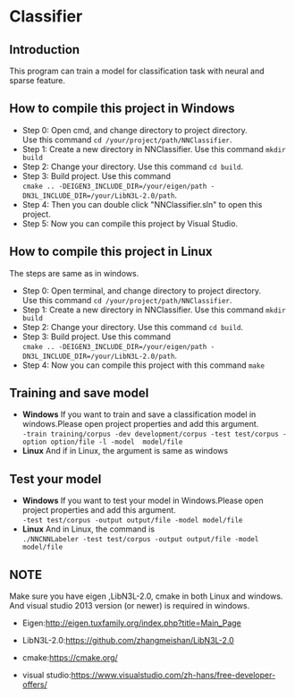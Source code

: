 Classifier
===
Introduction
---
This program can train a model for classification task with neural and sparse feature.</br>

How to compile this project in Windows
---
* Step 0: Open cmd, and change directory to project directory. </br> Use this command `cd /your/project/path/NNClassifier`. </br>
* Step 1: Create a new directory in NNClassifier. Use this command `mkdir build` </br>
* Step 2: Change your directory. Use this command `cd build`. </br>
* Step 3: Build project. Use this command </br> `cmake .. -DEIGEN3_INCLUDE_DIR=/your/eigen/path -DN3L_INCLUDE_DIR=/your/LibN3L-2.0/path`. </br>
* Step 4: Then you can double click "NNClassifier.sln" to open this project. </br>
* Step 5: Now you can compile this project by Visual Studio. </br>

How to compile this project in Linux
---
The steps are same as in windows.</br>
* Step 0: Open terminal, and change directory to project directory. </br> Use this command `cd /your/project/path/NNClassifier`. </br>
* Step 1: Create a new directory in NNClassifier. Use this command `mkdir build` </br>
* Step 2: Change your directory. Use this command `cd build`. </br>
* Step 3: Build project. Use this command </br> `cmake .. -DEIGEN3_INCLUDE_DIR=/your/eigen/path -DN3L_INCLUDE_DIR=/your/LibN3L-2.0/path`. </br>
* Step 4: Now you can compile this project with this command `make` </br>


Training and save model
---
* **Windows**
If you want to train and save a classification model in windows.Please open project properties and add this argument. </br>
`-train training/corpus -dev development/corpus -test test/corpus -option option/file -l -model  model/file` </br>
* **Linux**
And if in Linux, the argument is same as windows </br>

Test your model
---
* **Windows**
If you want to test your model in Windows.Please open project properties and add this argument.</br>
`-test test/corpus -output output/file -model model/file` </br>
* **Linux** 
And in Linux, the command is </br>
`./NNCNNLabeler -test test/corpus -output output/file -model model/file` </br>


NOTE
---
Make sure you have eigen ,LibN3L-2.0, cmake in both Linux and windows.</br>
And visual studio 2013 version (or newer) is required in windows.</br>

* Eigen:http://eigen.tuxfamily.org/index.php?title=Main_Page </br>
* LibN3L-2.0:https://github.com/zhangmeishan/LibN3L-2.0 </br>
* cmake:https://cmake.org/</br>

* visual studio:https://www.visualstudio.com/zh-hans/free-developer-offers/
